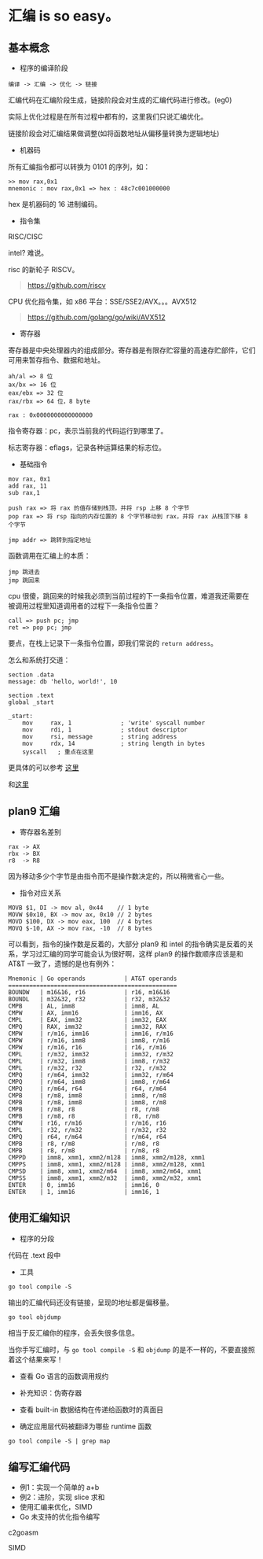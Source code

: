 # 汇编 is so easy。

## 基本概念

- 程序的编译阶段

```
编译 -> 汇编 -> 优化 -> 链接
```

汇编代码在汇编阶段生成，链接阶段会对生成的汇编代码进行修改。(eg0)

实际上优化过程是在所有过程中都有的，这里我们只说汇编优化。

链接阶段会对汇编结果做调整(如将函数地址从偏移量转换为逻辑地址)

- 机器码

所有汇编指令都可以转换为 0101 的序列，如：

```
>> mov rax,0x1
mnemonic : mov rax,0x1 => hex : 48c7c001000000
```
hex 是机器码的 16 进制编码。

- 指令集

RISC/CISC

intel? 难说。

risc 的新轮子 RISCV。

> https://github.com/riscv

CPU 优化指令集，如 x86 平台：SSE/SSE2/AVX。。。AVX512

> https://github.com/golang/go/wiki/AVX512

- 寄存器

寄存器是中央处理器内的组成部分。寄存器是有限存贮容量的高速存贮部件，它们可用来暂存指令、数据和地址。

```
ah/al => 8 位
ax/bx => 16 位
eax/ebx => 32 位
rax/rbx => 64 位，8 byte
```

```
rax : 0x0000000000000000
```

指令寄存器：pc，表示当前我的代码运行到哪里了。

标志寄存器：eflags，记录各种运算结果的标志位。

- 基础指令

```
mov rax, 0x1
add rax, 11
sub rax,1

push rax => 将 rax 的值存储到栈顶，并将 rsp 上移 8 个字节
pop rax => 将 rsp 指向的内存位置的 8 个字节移动到 rax，并将 rax 从栈顶下移 8 个字节

jmp addr => 跳转到指定地址
```

函数调用在汇编上的本质：

```
jmp 跳进去
jmp 跳回来
```

cpu 很傻，跳回来的时候我必须到当前过程的下一条指令位置，难道我还需要在被调用过程里知道调用者的过程下一条指令位置？

```
call => push pc; jmp
ret => pop pc; jmp
```

要点，在栈上记录下一条指令位置，即我们常说的 `return address`。

怎么和系统打交道：

```
section .data
message: db 'hello, world!', 10

section .text
global _start

_start:
    mov     rax, 1              ; 'write' syscall number
    mov     rdi, 1              ; stdout descriptor
    mov     rsi, message        ; string address
    mov     rdx, 14             ; string length in bytes
    syscall   ; 重点在这里
```

更具体的可以参考 [这里](https://github.com/cch123/llp-trans/blob/d6b7f46c72e83ac9145d5534c6bc4e690da8d815/part1/assembly-language/writing-hello-world/basic-instructions.md)

和[这里](http://blog.rchapman.org/posts/Linux_System_Call_Table_for_x86_64/)

## plan9 汇编

- 寄存器名差别

```
rax -> AX
rbx -> BX
r8  -> R8
```

因为移动多少个字节是由指令而不是操作数决定的，所以稍微省心一些。

- 指令对应关系

```
MOVB $1, DI -> mov al, 0x44    // 1 byte
MOVW $0x10, BX -> mov ax, 0x10 // 2 bytes
MOVD $100, DX -> mov eax, 100  // 4 bytes
MOVQ $-10, AX -> mov rax, -10  // 8 bytes
```

可以看到，指令的操作数是反着的，大部分 plan9 和 intel 的指令确实是反着的关系，学习过汇编的同学可能会认为很好啊，这样 plan9 的操作数顺序应该是和 AT&T 一致了，遗憾的是也有例外：

```
Mnemonic | Go operands           | AT&T operands
================================================
BOUNDW   | m16&16, r16           | r16, m16&16
BOUNDL   | m32&32, r32           | r32, m32&32
CMPB     | AL, imm8              | imm8, AL
CMPW     | AX, imm16             | imm16, AX
CMPL     | EAX, imm32            | imm32, EAX
CMPQ     | RAX, imm32            | imm32, RAX
CMPW     | r/m16, imm16          | imm16, r/m16
CMPW     | r/m16, imm8           | imm8, r/m16
CMPW     | r/m16, r16            | r16, r/m16
CMPL     | r/m32, imm32          | imm32, r/m32
CMPL     | r/m32, imm8           | imm8, r/m32
CMPL     | r/m32, r32            | r32, r/m32
CMPQ     | r/m64, imm32          | imm32, r/m64
CMPQ     | r/m64, imm8           | imm8, r/m64
CMPQ     | r/m64, r64            | r64, r/m64
CMPB     | r/m8, imm8            | imm8, r/m8
CMPB     | r/m8, imm8            | imm8, r/m8
CMPB     | r/m8, r8              | r8, r/m8
CMPB     | r/m8, r8              | r8, r/m8
CMPW     | r16, r/m16            | r/m16, r16
CMPL     | r32, r/m32            | r/m32, r32
CMPQ     | r64, r/m64            | r/m64, r64
CMPB     | r8, r/m8              | r/m8, r8
CMPB     | r8, r/m8              | r/m8, r8
CMPPD    | imm8, xmm1, xmm2/m128 | imm8, xmm2/m128, xmm1
CMPPS    | imm8, xmm1, xmm2/m128 | imm8, xmm2/m128, xmm1
CMPSD    | imm8, xmm1, xmm2/m64  | imm8, xmm2/m64, xmm1
CMPSS    | imm8, xmm1, xmm2/m32  | imm8, xmm2/m32, xmm1
ENTER    | 0, imm16              | imm16, 0
ENTER    | 1, imm16              | imm16, 1
```

## 使用汇编知识

- 程序的分段

代码在 .text 段中

- 工具

```
go tool compile -S
```

输出的汇编代码还没有链接，呈现的地址都是偏移量。

```
go tool objdump
```

相当于反汇编你的程序，会丢失很多信息。

当你手写汇编时，与 `go tool compile -S` 和 `objdump` 的是不一样的，不要直接照着这个结果来写！

- 查看 Go 语言的函数调用规约

- 补充知识：伪寄存器

- 查看 built-in 数据结构在传递给函数时的真面目

- 确定应用层代码被翻译为哪些 runtime 函数

```
go tool compile -S | grep map
```

## 编写汇编代码

- 例1：实现一个简单的 a+b
- 例2：进阶，实现 slice 求和
- 使用汇编来优化，SIMD
- Go 未支持的优化指令编写

c2goasm

SIMD
